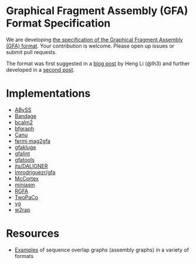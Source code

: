 # Graphical Fragment Assembly (GFA) Format Specification

We are developing [the specification of the Graphical Fragment Assembly (GFA) format](GFA-spec.md). Your contribution is welcome. Please open up issues or submit pull requests.

The format was first suggested in a [blog post](http://lh3.github.io/2014/07/19/a-proposal-of-the-grapical-fragment-assembly-format/) by Heng Li (@lh3) and further developed in a [second post](http://lh3.github.io/2014/07/23/first-update-on-gfa/).

# Implementations

+ [ABySS](https://github.com/bcgsc/abyss)
+ [Bandage](https://rrwick.github.io/Bandage/)
+ [bcalm2](https://github.com/GATB/bcalm)
+ [bfgraph](https://github.com/pmelsted/bfgraph)
+ [Canu](https://github.com/marbl/canu)
+ [fermi mag2gfa](https://github.com/lh3/mag2gfa)
+ [gfakluge](https://github.com/edawson/gfakluge)
+ [gfalint](https://github.com/sjackman/gfalint)
+ [gfatools](https://github.com/lh3/gfatools)
+ [jts/DALIGNER](https://github.com/jts/daligner)
+ [lmrodriguezr/gfa](https://github.com/lmrodriguezr/gfa)
+ [McCortex](https://github.com/mcveanlab/mccortex)
+ [miniasm](https://github.com/lh3/miniasm)
+ [RGFA](https://github.com/ggonnella/RGFA)
+ [TwoPaCo](https://github.com/medvedevgroup/TwoPaCo)
+ [vg](https://github.com/ekg/vg)
+ [w2rap](https://github.com/bioinfologics/w2rap-contigger)

# Resources

+ [Examples](https://github.com/sjackman/assembly-graph) of sequence overlap graphs (assembly graphs) in a variety of formats
